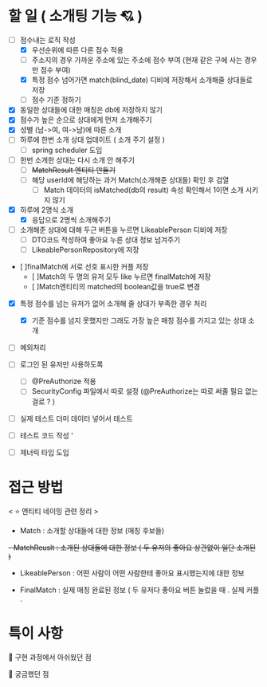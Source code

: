 # 할 일 ( 소개팅 기능 💘 )
- [ ] 점수내는 로직 작성
  - [x] 우선순위에 따른 다른 점수 적용
  - [ ] 주소지의 경우 가까운 주소에 있는 주소에 점수 부여 (현재 같은 구에 사는 경우만 점수 부여)
  - [x] 특정 점수 넘어가면 match(blind_date) 디비에 저장해서 소개해줄 상대들로 저장 
  - [ ] 점수 기준 정하기 
- [x] 동일한 상대들에 대한 매칭은 db에 저장하지 않기 
- [x] 점수가 높은 순으로 상대에게 먼저 소개해주기 
- [x] 성별 (남->여, 여->남)에 따른 소개 
- [ ] 하루에 한번 소개 상대 업데이트 ( 소개 주기 설정 )
  - [ ] spring scheduler 도입 
- [ ] 한번 소개한 상대는 다시 소개 안 해주기 
  - [ ] ~~MatchResult 엔티티 만들기~~
  - [ ] 해당 userId에 해당하는 과거 Match(소개해준 상대들) 확인 후 검열
    - [ ] Match 데이터의 isMatched(db의 result) 속성 확인해서 1이면 소개 시키지 않기 
- [x] 하루에 2명식 소개
  - [x] 응답으로 2명씩 소개해주기 
- [ ] 소개해준 상대에 대해 두근 버튼을 누르면 LikeablePerson 디비에 저장
  - [ ] DTO코드 작성하여 좋아요 누른 상대 정보 넘겨주기 
  - [ ] LikeablePersonRepository에 저장 
- [ ]finalMatch에 서로 선호 표시한 커플 저장
  - [ ]Match의 두 명의 유저 모두 like 누르면 finalMatch에 저장 
  - [ ]Match엔티티의 matched의 boolean값을 true로 변경
- [x] 특정 점수를 넘는 유저가 없어 소개해 줄 상대가 부족한 경우 처리 
  - [x] 기준 점수를 넘지 못했지만 그래도 가장 높은 매칭 점수를 가지고 있는 상대 소개 
- [ ] 예외처리
- [ ] 로그인 된 유저만 사용하도록
  - [ ] @PreAuthorize 적용 
  - [ ] SecurityConfig 파일에서 따로 설정 (@PreAuthorize는 따로 써줄 필요 없는걸로 ? )
- [ ] 실제 테스트 더미 데이터 넣어서 테스트 
- [ ] 테스트 코드 작성 '
- [ ] 제너릭 타입 도입


# 접근 방법

< ⭐  엔티티 네이밍 관련 정리 >

- Match : 소개할 상대들에 대한 정보 (매칭 후보들)

~~- MatchReuslt : 소개된 상대들에 대한 정보 ( 두 유저의 좋아요 상관없이 일단 소개된 )~~
- LikeablePerson : 어떤 사람이 어떤 사람한테 좋아요 표시했는지에 대한 정보 

- FinalMatch : 실제 매칭 완료된 정보 ( 두 유저다 좋아요 버튼 눌렀을 때 . 실제 커플 .
  


# 특이 사항
🤔 구현 과정에서 아쉬웠던 점

🤔 궁금했던 점 